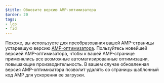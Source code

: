 ```yaml
---
$title: Обновите версию AMP-оптимизатора
$order: 20
tags:
- lcp
- fid
---
```


Похоже, вы используете для преобразования вашей AMP-страницы устаревшую версию [AMP-оптимизатора](https://amp.dev/documentation/guides-and-tutorials/optimize-and-measure/amp-optimizer-guide/). Пользуйтесь новейшей версией AMP-оптимизатора, чтобы к вашей AMP-странице применялись все возможные автоматизированные оптимизации, повышающие производительность. В вашем случае обновленная версия AMP-оптимизатора позволит удалять со страницы шаблонный код AMP для ускорения ее загрузки.
